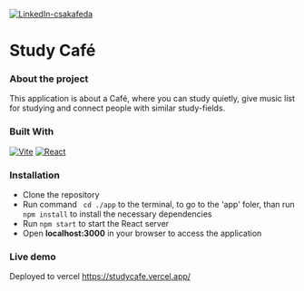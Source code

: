 [![LinkedIn-csakafeda][linkedin-shield-csakafeda]][linkedin-url-csakafeda]

# Study Café

### About the project

This application is about a Café, where you can study quietly, give music list for studying and connect people with similar study-fields.

### Built With

[![Vite][Vite-badge]][Vite-url]
[![React][React.js]][React-url]

### Installation

- Clone the repository
- Run command ``` cd ./app``` to the terminal, to go to the 'app' foler, than run ```npm install``` to install the necessary dependencies
- Run ```npm start``` to start the React server
- Open **localhost:3000** in your browser to access the application

### Live demo
Deployed to vercel
https://studycafe.vercel.app/

[linkedin-shield-csakafeda]: https://img.shields.io/badge/-Feodóra%20Bakó-black.svg?style=for-the-badge&logo=linkedin&colorB=555
[linkedin-url-csakafeda]: https://www.linkedin.com/in/feodorabako/
[React.js]: https://img.shields.io/badge/React-20232A?style=for-the-badge&logo=react
[React-url]: https://reactjs.org/
[Vite-badge]: https://img.shields.io/badge/Vite-20232A?style=for-the-badge&logo=vite
[Vite-url]: https://vitejs.dev/
